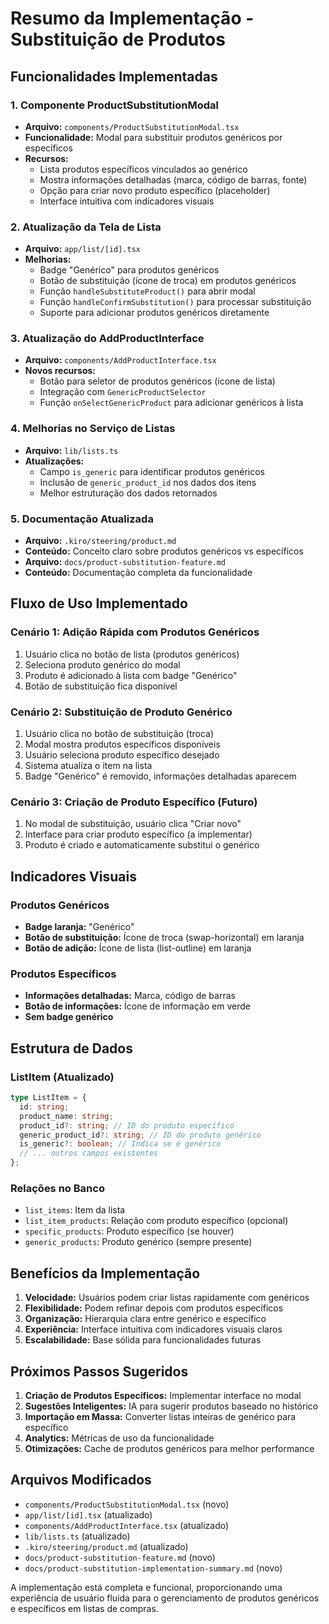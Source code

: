# Resumo da Implementação - Substituição de Produtos

## Funcionalidades Implementadas

### 1. Componente ProductSubstitutionModal
- **Arquivo:** `components/ProductSubstitutionModal.tsx`
- **Funcionalidade:** Modal para substituir produtos genéricos por específicos
- **Recursos:**
  - Lista produtos específicos vinculados ao genérico
  - Mostra informações detalhadas (marca, código de barras, fonte)
  - Opção para criar novo produto específico (placeholder)
  - Interface intuitiva com indicadores visuais

### 2. Atualização da Tela de Lista
- **Arquivo:** `app/list/[id].tsx`
- **Melhorias:**
  - Badge "Genérico" para produtos genéricos
  - Botão de substituição (ícone de troca) em produtos genéricos
  - Função `handleSubstituteProduct()` para abrir modal
  - Função `handleConfirmSubstitution()` para processar substituição
  - Suporte para adicionar produtos genéricos diretamente

### 3. Atualização do AddProductInterface
- **Arquivo:** `components/AddProductInterface.tsx`
- **Novos recursos:**
  - Botão para seletor de produtos genéricos (ícone de lista)
  - Integração com `GenericProductSelector`
  - Função `onSelectGenericProduct` para adicionar genéricos à lista

### 4. Melhorias no Serviço de Listas
- **Arquivo:** `lib/lists.ts`
- **Atualizações:**
  - Campo `is_generic` para identificar produtos genéricos
  - Inclusão de `generic_product_id` nos dados dos itens
  - Melhor estruturação dos dados retornados

### 5. Documentação Atualizada
- **Arquivo:** `.kiro/steering/product.md`
- **Conteúdo:** Conceito claro sobre produtos genéricos vs específicos
- **Arquivo:** `docs/product-substitution-feature.md`
- **Conteúdo:** Documentação completa da funcionalidade

## Fluxo de Uso Implementado

### Cenário 1: Adição Rápida com Produtos Genéricos
1. Usuário clica no botão de lista (produtos genéricos)
2. Seleciona produto genérico do modal
3. Produto é adicionado à lista com badge "Genérico"
4. Botão de substituição fica disponível

### Cenário 2: Substituição de Produto Genérico
1. Usuário clica no botão de substituição (troca)
2. Modal mostra produtos específicos disponíveis
3. Usuário seleciona produto específico desejado
4. Sistema atualiza o item na lista
5. Badge "Genérico" é removido, informações detalhadas aparecem

### Cenário 3: Criação de Produto Específico (Futuro)
1. No modal de substituição, usuário clica "Criar novo"
2. Interface para criar produto específico (a implementar)
3. Produto é criado e automaticamente substitui o genérico

## Indicadores Visuais

### Produtos Genéricos
- **Badge laranja:** "Genérico"
- **Botão de substituição:** Ícone de troca (swap-horizontal) em laranja
- **Botão de adição:** Ícone de lista (list-outline) em laranja

### Produtos Específicos
- **Informações detalhadas:** Marca, código de barras
- **Botão de informações:** Ícone de informação em verde
- **Sem badge genérico**

## Estrutura de Dados

### ListItem (Atualizado)
```typescript
type ListItem = {
  id: string;
  product_name: string;
  product_id?: string; // ID do produto específico
  generic_product_id?: string; // ID do produto genérico
  is_generic?: boolean; // Indica se é genérico
  // ... outros campos existentes
};
```

### Relações no Banco
- `list_items`: Item da lista
- `list_item_products`: Relação com produto específico (opcional)
- `specific_products`: Produto específico (se houver)
- `generic_products`: Produto genérico (sempre presente)

## Benefícios da Implementação

1. **Velocidade:** Usuários podem criar listas rapidamente com genéricos
2. **Flexibilidade:** Podem refinar depois com produtos específicos
3. **Organização:** Hierarquia clara entre genérico e específico
4. **Experiência:** Interface intuitiva com indicadores visuais claros
5. **Escalabilidade:** Base sólida para funcionalidades futuras

## Próximos Passos Sugeridos

1. **Criação de Produtos Específicos:** Implementar interface no modal
2. **Sugestões Inteligentes:** IA para sugerir produtos baseado no histórico
3. **Importação em Massa:** Converter listas inteiras de genérico para específico
4. **Analytics:** Métricas de uso da funcionalidade
5. **Otimizações:** Cache de produtos genéricos para melhor performance

## Arquivos Modificados

- `components/ProductSubstitutionModal.tsx` (novo)
- `app/list/[id].tsx` (atualizado)
- `components/AddProductInterface.tsx` (atualizado)
- `lib/lists.ts` (atualizado)
- `.kiro/steering/product.md` (atualizado)
- `docs/product-substitution-feature.md` (novo)
- `docs/product-substitution-implementation-summary.md` (novo)

A implementação está completa e funcional, proporcionando uma experiência de usuário fluida para o gerenciamento de produtos genéricos e específicos em listas de compras.